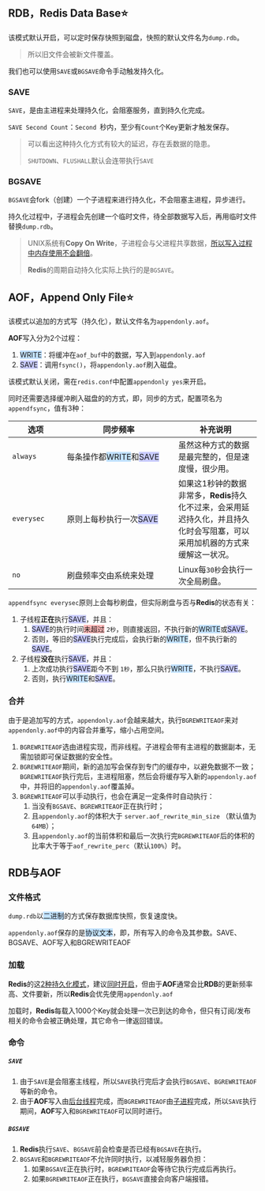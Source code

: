 ## RDB，Redis Data Base⭐

该模式默认开启，可以定时保存快照到磁盘，快照的默认文件名为`dump.rdb`。

> 所以旧文件会被新文件覆盖。

我们也可以使用`SAVE`或`BGSAVE`命令手动触发持久化。

### SAVE

`SAVE`，是由主进程来处理持久化，会阻塞服务，直到持久化完成。

`SAVE Second Count`：`Second `秒内，至少有`Count`个Key更新才触发保存。

> 可以看出这种持久化方式有较大的延迟，存在丢数据的隐患。
>
> `SHUTDOWN`、`FLUSHALL`默认会连带执行`SAVE`

### BGSAVE

`BGSAVE`会fork（创建）一个子进程来进行持久化，不会阻塞主进程，异步进行。

持久化过程中，子进程会先创建一个临时文件，待全部数据写入后，再用临时文件替换`dump.rdb`。

> UNIX系统有**Copy On Write**，子进程会与父进程共享数据，[所以写入过程中内存使用不会翻倍](https://www.cnblogs.com/shangxiaofei/p/5535428.html)。
>
> **Redis**的周期自动持久化实际上执行的是`BGSAVE`。



## AOF，Append Only File⭐

该模式以追加的方式写（持久化），默认文件名为`appendonly.aof`。

**AOF**写入分为2个过程：

1. <span style=background:#c2e2ff>WRITE</span>：将缓冲在`aof_buf`中的数据，写入到`appendonly.aof`
2. <span style=background:#c9ccff>SAVE</span>：调用`fsync()`，将`appendonly.aof`刷入磁盘。

该模式默认关闭，需在`redis.conf`中配置`appendonly yes`来开启。

同时还需要选择缓冲刷入磁盘的的方式，即，同步的方式，配置项名为`appendfsync`，值有3种：

<table>
   <thead>
      <tr>
         <th style="width: 95px">选项</th>
         <th style="width: 210px">同步频率</th>
         <th style="width: auto">补充说明</th>
      </tr>
   </thead>
   <tbody>
      <tr>
         <td><code>always</code></td>
         <td>每条操作都<span style=background:#c2e2ff>WRITE</span>和<span style=background:#c9ccff>SAVE</span></td>
         <td>虽然这种方式的数据是最完整的，但是速度慢，很少用。</td>
      </tr>
      <tr>
         <td><code>everysec</code></td>
         <td>原则上每秒执行一次<span style=background:#c9ccff>SAVE</span></td>
         <td>如果这1秒钟的数据非常多，<span style="font-weight: bolder">Redis</span>持久化不过来，会采用延迟持久化，并且持久化时会写阻塞，可以采用加机器的方式来缓解这一状况。</td>
      </tr>
      <tr>
         <td><code>no</code></td>
         <td>刷盘频率交由系统来处理</td>
         <td>Linux每<code>30秒</code>会执行一次全局刷盘。</td>
      </tr>
   </tbody>
</table>


`appendfsync everysec`原则上会每秒刷盘，但实际刷盘与否与**Redis**的状态有关：

1. 子线程**正在**执行<span style=background:#c9ccff>SAVE</span>，并且：
   1. <span style=background:#c9ccff>SAVE</span>的执行时间<span style=background:#ffb8b8>未超过</span> `2秒`，则直接返回，不执行新的<span style=background:#c2e2ff>WRITE</span>或<span style=background:#c9ccff>SAVE</span>。
   2. 否则，等旧的<span style=background:#c9ccff>SAVE</span>执行完成后，会执行新的<span style=background:#c2e2ff>WRITE</span>，但不执行新的<span style=background:#c9ccff>SAVE</span>。
2. 子线程**没在**执行<span style=background:#c9ccff>SAVE</span>，并且：
   1. 上次成功执行<span style=background:#c9ccff>SAVE</span>距今不到 `1秒`，那么只执行<span style=background:#c2e2ff>WRITE</span>，不执行<span style=background:#c9ccff>SAVE</span>。
   2. 否则，执行<span style=background:#c2e2ff>WRITE</span>和<span style=background:#c9ccff>SAVE</span>。

### 合并

由于是追加写的方式，`appendonly.aof`会越来越大，执行`BGREWRITEAOF`来对`appendonly.aof`中的内容合并重写，缩小占用空间。

1. `BGREWRITEAOF`选由进程实现，而非线程。子进程会带有主进程的数据副本，无需加锁即可保证数据的安全性。
2. `BGREWRITEAOF`期间，新的追加写会保存到专门的缓存中，以避免数据不一致；`BGREWRITEAOF`执行完后，主进程阻塞，然后会将缓存写入新的`appendonly.aof`中，并将旧的`appendonly.aof`覆盖掉。
3. `BGREWRITEAOF`可以手动执行，也会在满足一定条件时自动执行：
   1. 当没有`BGSAVE`、`BGREWRITEAOF`正在执行时；
   2. 且`appendonly.aof`的体积大于 `server.aof_rewrite_min_size` （默认值为`64MB`）；
   3. 且`appendonly.aof`的当前体积和最后一次执行完`BGREWRITEAOF`后的体积的比率大于等于`aof_rewrite_perc`（默认`100%`）时。



## RDB与AOF

### 文件格式

`dump.rdb`以<span style=background:#c2e2ff>二进制</span>的方式保存数据库快照，恢复速度快。

`appendonly.aof`保存的是<span style=background:#c2e2ff>协议文本</span>，即，所有写入的命令及其参数。SAVE、BGSAVE、AOF写入和BGREWRITEAOF

### 加载

**Redis**的这[2种持久化模式](https://blog.csdn.net/weixin_42683679/article/details/81092985)，建议[同时开启](https://blog.csdn.net/ThinkWon/article/details/103522351)，但由于**AOF**通常会比**RDB**的更新频率高、文件要新，所以**Redis**会优先使用`appendonly.aof`

加载时，**Redis**每载入1000个Key就会处理一次已到达的命令，但只有订阅/发布相关的命令会被正确处理，其它命令一律返回错误。

### 命令

##### `SAVE`

1. 由于`SAVE`是会阻塞主线程，所以`SAVE`执行完后才会执行`BGSAVE`、`BGREWRITEAOF`等新的命令。
2. 由于**AOF**写入由<u>后台线程</u>完成，而`BGREWRITEAOF`由<u>子进程</u>完成，所以`SAVE`执行期间，**AOF**写入和`BGREWRITEAOF`可以同时进行。

##### `BGSAVE`

1. **Redis**执行`SAVE`、`BGSAVE`前会检查是否已经有`BGSAVE`在执行。
2. `BGSAVE`和`BGREWRITEAOF`不允许同时执行，以减轻服务器负担：
   1. 如果`BGSAVE`正在执行时，`BGREWRITEAOF`会等待它执行完成后再执行。
   2. 如果`BGREWRITEAOF`正在执行，`BGSAVE`直接会向客户端报错。




